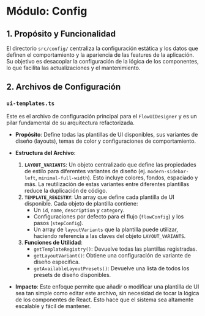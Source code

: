# Módulo: Config

## 1. Propósito y Funcionalidad

El directorio `src/config/` centraliza la configuración estática y los datos que definen el comportamiento y la apariencia de las features de la aplicación. Su objetivo es desacoplar la configuración de la lógica de los componentes, lo que facilita las actualizaciones y el mantenimiento.

## 2. Archivos de Configuración

### `ui-templates.ts`

Este es el archivo de configuración principal para el `FlowUIDesigner` y es un pilar fundamental de su arquitectura refactorizada.

- **Propósito**: Define todas las plantillas de UI disponibles, sus variantes de diseño (layouts), temas de color y configuraciones de comportamiento.

- **Estructura del Archivo**:
    1.  **`LAYOUT_VARIANTS`**: Un objeto centralizado que define las propiedades de estilo para diferentes variantes de diseño (ej. `modern-sidebar-left`, `minimal-full-width`). Esto incluye colores, fondos, espaciado y más. La reutilización de estas variantes entre diferentes plantillas reduce la duplicación de código.
    2.  **`TEMPLATE_REGISTRY`**: Un array que define cada plantilla de UI disponible. Cada objeto de plantilla contiene:
        - Un `id`, `name`, `description` y `category`.
        - Configuraciones por defecto para el flujo (`flowConfig`) y los pasos (`stepConfig`).
        - Un array de `layoutVariants` que la plantilla puede utilizar, haciendo referencia a las claves del objeto `LAYOUT_VARIANTS`.
    3.  **Funciones de Utilidad**:
        - `getTemplateRegistry()`: Devuelve todas las plantillas registradas.
        - `getLayoutVariant()`: Obtiene una configuración de variante de diseño específica.
        - `getAvailableLayoutPresets()`: Devuelve una lista de todos los presets de diseño disponibles.

- **Impacto**: Este enfoque permite que añadir o modificar una plantilla de UI sea tan simple como editar este archivo, sin necesidad de tocar la lógica de los componentes de React. Esto hace que el sistema sea altamente escalable y fácil de mantener.